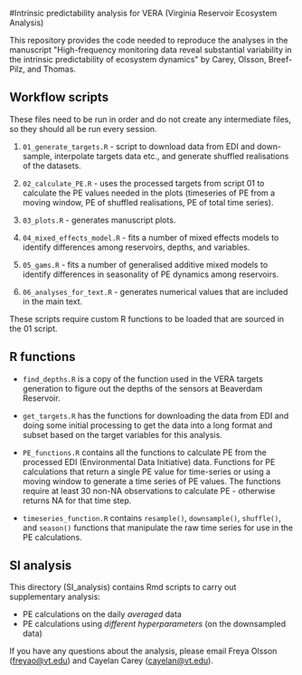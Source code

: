 #Intrinsic predictability analysis for VERA (Virginia Reservoir Ecosystem Analysis)

This repository provides the code needed to reproduce the analyses in the manuscript "High-frequency monitoring data reveal substantial variability in the intrinsic predictability of ecosystem dynamics" by Carey, Olsson, Breef-Pilz, and Thomas.

## Workflow scripts

These files need to be run in order and do not create any intermediate files, so they should all be run every session.

1.  `01_generate_targets.R` - script to download data from EDI and down-sample, interpolate targets data etc., and generate shuffled realisations of the datasets.

2.  `02_calculate_PE.R` - uses the processed targets from script 01 to calculate the PE values needed in the plots (timeseries of PE from a moving window, PE of shuffled realisations, PE of total time series).

3.  `03_plots.R` - generates manuscript plots.

4.  `04_mixed_effects_model.R` - fits a number of mixed effects models to identify differences among reservoirs, depths, and variables.

5.  `05_gams.R` - fits a number of generalised additive mixed models to identify differences in seasonality of PE dynamics among reservoirs.

6.  `06_analyses_for_text.R` - generates numerical values that are included in the main text.

These scripts require custom R functions to be loaded that are sourced in the 01 script.

## R functions

-   `find_depths.R` is a copy of the function used in the VERA targets generation to figure out the depths of the sensors at Beaverdam Reservoir.

-   `get_targets.R` has the functions for downloading the data from EDI and doing some initial processing to get the data into a long format and subset based on the target variables for this analysis.

-   `PE_functions.R` contains all the functions to calculate PE from the processed EDI (Environmental Data Initiative) data. Functions for PE calculations that return a single PE value for time-series or using a moving window to generate a time series of PE values. The functions require at least 30 non-NA observations to calculate PE - otherwise returns NA for that time step.

-   `timeseries_function.R` contains `resample()`, `downsample()`, `shuffle()`, and `season()` functions that manipulate the raw time series for use in the PE calculations.

## SI analysis

This directory (SI_analysis) contains Rmd scripts to carry out supplementary analysis:

-   PE calculations on the daily *averaged* data
-   PE calculations using *different hyperparameters* (on the downsampled data)

If you have any questions about the analysis, please email Freya Olsson (freyao@vt.edu) and Cayelan Carey (cayelan@vt.edu).
